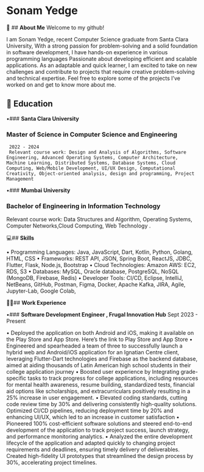 # **Sonam Yedge**
💫 ## **About Me**
Welcome to my github!

I am Sonam Yedge, recent Computer Science graduate from Santa Clara University, With a strong passion for problem-solving and a solid foundation in software development, I have hands-on experience in various programming languages
Passionate about developing efficient and scalable applications.
As an adaptable and quick learner, I am excited to take on new challenges and contribute to projects that require creative problem-solving and technical expertise.
Feel free to explore some of the projects I’ve worked on and get to know more about me.

## **📖 Education**

•### **Santa Clara University**
 ### **Master of Science in Computer Science and Engineering**

     2022 - 2024
     Relevant course work: Design and Analysis of Algorithms, Software Engineering, Advanced Operating Systems, Computer Architecture, Machine Learning, Distributed Systems, Database Systems, Cloud Computing, Web/Mobile Development, UI/UX Design, Computational Creativity, Object-oriented analysis, design and programming, Project Management

•### **Mumbai University**
 ### **Bachelor of Engineering in Information Technology**
  Relevant course work: Data Structures and Algorithm, Operating Systems, Computer Networks,Cloud Computing, Web Technology .

💻## **Skills**

• Programming Languages: Java, JavaScript, Dart, Kotlin, Python, Golang, HTML, CSS
• Frameworks: REST API, JSON, Spring Boot, ReactJS, JDBC, Flutter, Flask, Node.js, Bootstrap
• Cloud Technologies: Amazon AWS: EC2, RDS, S3
• Databases: MySQL, Oracle database, PostgreSQL, NoSQL (MongoDB, Firebase, Redis)
• Developer Tools: CI/CD, Eclipse, IntelliJ, NetBeans, GitHub, Postman, Figma, Docker, Apache Kafka, JIRA, Agile, Jupyter-Lab, Google Colab,

🧑‍💻## **Work Experience**

•### **Software Development Engineer , Frugal Innovation Hub**
  Sept 2023 - Present

• Deployed the application on both Android and iOS, making it available on the Play Store and App Store. Here’s the link to Play Store and App Store
• Engineered and spearheaded a team of three to successfully launch a hybrid web and Android/iOS application for an Ignatian Centre client, leveraging Flutter-Dart technologies and Firebase as the backend database, aimed at aiding thousands of Latin American high school students in their college application journey
• Boosted user experience by Integrating grade-specific tasks to track progress for college applications, including resources for mental health awareness, resume building, standardized tests, financial aid options like scholarships, and extracurriculars positively resulting in a 25% increase in user engagement.
• Elevated coding standards, cutting code review time by 30% and delivering consistently high-quality solutions. Optimized CI/CD pipelines, reducing deployment time by 20% and enhancing UI/UX, which led to an increase in customer satisfaction
• Pioneered 100% cost-efficient software solutions and steered end-to-end development of the application to track project success, launch strategy, and performance monitoring analytics.
• Analyzed the entire development lifecycle of the application and adapted quickly to changing project requirements and deadlines, ensuring timely delivery of deliverables. Created high-fidelity UI prototypes that streamlined the design process by 30%, accelerating project timelines.

